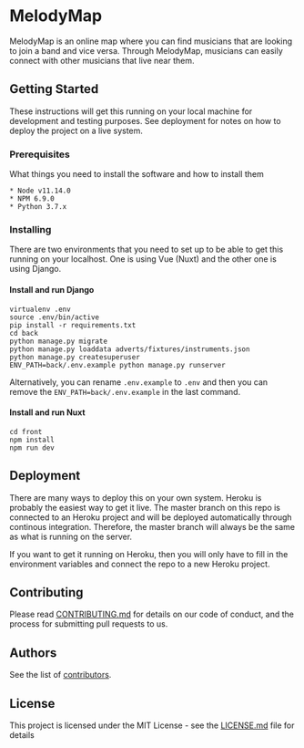 # MelodyMap

MelodyMap is an online map where you can find musicians that are looking to join a band and vice versa. Through MelodyMap, musicians can easily connect with other musicians that live near them.

## Getting Started

These instructions will get this running on your local machine for development and testing purposes. See deployment for notes on how to deploy the project on a live system.

### Prerequisites

What things you need to install the software and how to install them

```
* Node v11.14.0
* NPM 6.9.0
* Python 3.7.x
```

### Installing

There are two environments that you need to set up to be able to get this running on your localhost. One is using Vue (Nuxt) and the other one is using Django. 

#### Install and run Django

```
virtualenv .env
source .env/bin/active
pip install -r requirements.txt
cd back
python manage.py migrate
python manage.py loaddata adverts/fixtures/instruments.json
python manage.py createsuperuser
ENV_PATH=back/.env.example python manage.py runserver
```
Alternatively, you can rename `.env.example` to `.env` and then you can remove the `ENV_PATH=back/.env.example` in the last command.

#### Install and run Nuxt

```
cd front
npm install
npm run dev
```

## Deployment

There are many ways to deploy this on your own system. Heroku is probably the easiest way to get it live. The master branch on this repo is connected to an Heroku project and will be deployed automatically through continous integration. Therefore, the master branch will always be the same as what is running on the server.

If you want to get it running on Heroku, then you will only have to fill in the environment variables and connect the repo to a new Heroku project.

## Contributing

Please read [CONTRIBUTING.md](https://gist.github.com/PurpleBooth/b24679402957c63ec426) for details on our code of conduct, and the process for submitting pull requests to us.

## Authors

See the list of [contributors](https://github.com/GDay/MelodyMap/graphs/contributors).

## License

This project is licensed under the MIT License - see the [LICENSE.md](LICENSE.md) file for details